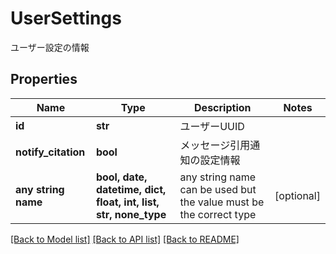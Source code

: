 # UserSettings

ユーザー設定の情報

## Properties
Name | Type | Description | Notes
------------ | ------------- | ------------- | -------------
**id** | **str** | ユーザーUUID | 
**notify_citation** | **bool** | メッセージ引用通知の設定情報 | 
**any string name** | **bool, date, datetime, dict, float, int, list, str, none_type** | any string name can be used but the value must be the correct type | [optional]

[[Back to Model list]](../README.md#documentation-for-models) [[Back to API list]](../README.md#documentation-for-api-endpoints) [[Back to README]](../README.md)


